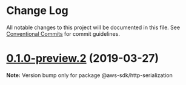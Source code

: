 # Change Log

All notable changes to this project will be documented in this file.
See [Conventional Commits](https://conventionalcommits.org) for commit guidelines.

# [0.1.0-preview.2](https://github.com/aws/aws-sdk-js-v3/compare/@aws-sdk/http-serialization@0.1.0-preview.1...@aws-sdk/http-serialization@0.1.0-preview.2) (2019-03-27)

**Note:** Version bump only for package @aws-sdk/http-serialization
